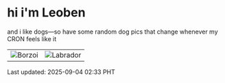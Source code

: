 # hi i'm Leoben

and i like dogs—so have some random dog pics that change whenever my CRON feels like it

|  |  |
|--------|----------|
| ![Borzoi](https://random-dog-vercel.vercel.app/api/random-borzoi?v=1756924384) | ![Labrador](https://random-dog-vercel.vercel.app/api/random-labrador?v=1756924384) |

Last updated: 2025-09-04 02:33 PHT
